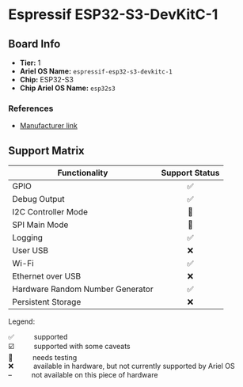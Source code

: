 # Espressif ESP32-S3-DevKitC-1

## Board Info

- **Tier:** 1
- **Ariel OS Name:** `espressif-esp32-s3-devkitc-1`
- **Chip:** ESP32-S3
- **Chip Ariel OS Name:** `esp32s3`

### References

- [Manufacturer link](https://web.archive.org/web/20250122153707/https://www.espressif.com/en/dev-board/esp32-s3-devkitc-1-en)

## Support Matrix

|Functionality|Support Status|
|---|:---:|
|GPIO|<span title="supported">✅</span>|
|Debug Output|<span title="supported">✅</span>|
|I2C Controller Mode|<span title="needs testing">🚦</span>|
|SPI Main Mode|<span title="needs testing">🚦</span>|
|Logging|<span title="supported">✅</span>|
|User USB|<span title="available in hardware, but not currently supported by Ariel OS">❌</span>|
|Wi-Fi|<span title="supported">✅</span>|
|Ethernet over USB|<span title="available in hardware, but not currently supported by Ariel OS">❌</span>|
|Hardware Random Number Generator|<span title="supported">✅</span>|
|Persistent Storage|<span title="available in hardware, but not currently supported by Ariel OS">❌</span>|

<p>Legend:</p>

<dl>
  <div>
    <dt>✅</dt><dd>supported</dd>
  </div>
  <div>
    <dt>☑️</dt><dd>supported with some caveats</dd>
  </div>
  <div>
    <dt>🚦</dt><dd>needs testing</dd>
  </div>
  <div>
    <dt>❌</dt><dd>available in hardware, but not currently supported by Ariel OS</dd>
  </div>
  <div>
    <dt>–</dt><dd>not available on this piece of hardware</dd>
  </div>
</dl>
<style>
dt, dd {
  display: inline;
}
</style>